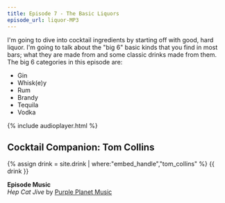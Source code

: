 ```yaml
---
title: Episode 7 - The Basic Liquors
episode_url: liquor-MP3
---
```


I'm going to dive into cocktail ingredients by starting off with good, hard liquor. I'm going to talk about the "big 6" basic kinds that you find in most bars; what they are made from and some classic drinks made from them. The big 6 categories in this episode are:

- Gin
- Whisk(e)y
- Rum
- Brandy
- Tequila
- Vodka

{% include audioplayer.html %}

## Cocktail Companion: Tom Collins
{% assign drink = site.drink | where:"embed_handle","tom_collins" %}
{{ drink }}

**Episode Music**  
*Hep Cat Jive* by [Purple Planet Music](purple-planet.com)